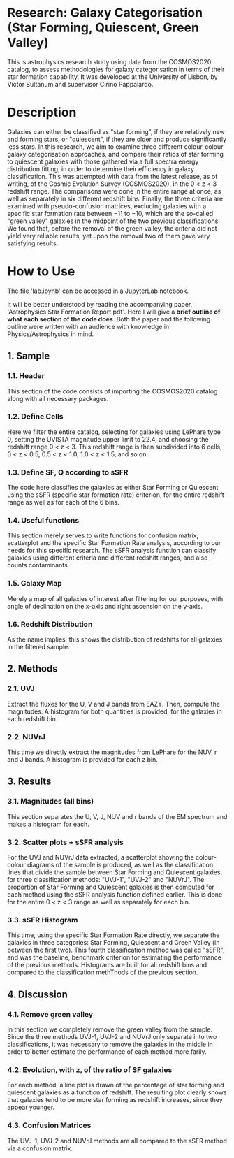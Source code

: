 # Research: Galaxy Categorisation (Star Forming, Quiescent, Green Valley)
This is astrophysics research study using data from the COSMOS2020 catalog, to assess methodologies for galaxy categorisation in terms of their star formation capability. It was developed at the University of Lisbon, by Victor Sultanum and supervisor Cirino Pappalardo.

# Description
Galaxies can either be classified as "star forming", if they are relatively new and forming stars,
or "quiescent", if they are older and produce significantly less stars. In this research, we aim to
examine three different colour-colour galaxy categorisation approaches, and compare their ratios of
star forming to quiescent galaxies with those gathered via a full spectra energy distribution fitting,
in order to determine their efficiency in galaxy classification. This was attempted with data from
the latest release, as of writing, of the Cosmic Evolution Survey (COSMOS2020), in the 0 < z < 3
redshift range. The comparisons were done in the entire range at once, as well as separately in
six different redshift bins. Finally, the three criteria are examined with pseudo-confusion matrices,
excluding galaxies with a specific star formation rate between −11 to −10, which are the so-called
"green valley" galaxies in the midpoint of the two previous classifications. We found that, before
the removal of the green valley, the criteria did not yield very reliable results, yet upon the removal
two of them gave very satisfying results.

# How to Use
The file 'lab.ipynb' can be accessed in a JupyterLab notebook.

It will be better understood by reading the accompanying paper, 'Astrophysics Star Formation Report.pdf'. Here I will give a **brief outline of what each section of the code does**. Both the paper and the following outline were written with an audience with knowledge in Physics/Astrophysics in mind.

## 1. Sample

### 1.1. Header
 This section of the code consists of importing the COSMOS2020 catalog along with all necessary packages.

### 1.2. Define Cells
  Here we filter the entire catalog, selecting for galaxies using LePhare type 0, setting the UVISTA magnitude upper limit to 22.4, and choosing the redshift range 0 < z < 3. This redshift range is then subdivided into 6 cells, 0 < z < 0.5, 0.5 < z < 1.0, 1.0 < z < 1.5, and so on.

### 1.3. Define SF, Q according to sSFR
  The code here classifies the galaxies as either Star Forming or Quiescent using the sSFR (specific star formation rate) criterion, for the entire redshift range as well as for each of the 6 bins.

### 1.4. Useful functions
  This section merely serves to write functions for confusion matrix, scatterplot and the specific Star Formation Rate analysis, according to our needs for this specific research. The sSFR analysis function can classify galaxies using different criteria and different redshift ranges, and also counts contaminants.

### 1.5. Galaxy Map
  Merely a map of all galaxies of interest after filtering for our purposes, with angle of declination on the x-axis and right ascension on the y-axis.

### 1.6. Redshift Distribution
  As the name implies, this shows the distribution of redshifts for all galaxies in the filtered sample.

## 2. Methods

### 2.1. UVJ
  Extract the fluxes for the U, V and J bands from EAZY. Then, compute the magnitudes. A histogram for both quantities is provided, for the galaxies in each redshift bin.

### 2.2. NUVrJ
  This time we directly extract the magnitudes from LePhare for the NUV, r and J bands. A histogram is provided for each z bin.

## 3. Results

### 3.1. Magnitudes (all bins)
  This section separates the U, V, J, NUV and r bands of the EM spectrum and makes a histogram for each.

### 3.2. Scatter plots + sSFR analysis
  For the UVJ and NUVrJ data extracted, a scatterplot showing the colour-colour diagrams of the sample is produced, as well as the classification lines that divide the sample between Star Forming and Quiescent galaxies, for three classification methods: "UVJ-1", "UVJ-2" and "NUVrJ". The proportion of Star Forming and Quiescent galaxies is then computed for each method using the sSFR analysis function defined earlier. This is done for the entire 0 < z < 3 range as well as separately for each bin.

### 3.3. sSFR Histogram
  This time, using the specific Star Formation Rate directly, we separate the galaxies in three categories: Star Forming, Quiescent and Green Valley (in between the first two). This fourth classification method was called "sSFR", and was the baseline, benchmark criterion for estimating the performance of the previous methods. Histograms are built for all redshift bins and compared to the classification methThods of the previous section.

## 4. Discussion

### 4.1. Remove green valley
  In this section we completely remove the green valley from the sample. Since the three methods UVJ-1, UVJ-2 and NUVrJ only separate into two classifications, it was necessary to remove the galaxies in the middle in order to better estimate the performance of each method more farily.

### 4.2. Evolution, with z, of the ratio of SF galaxies
  For each method, a line plot is drawn of the percentage of star forming and quiescent galaxies as a function of redshift. The resulting plot clearly shows that galaxies tend to be more star forming as redshift increases, since they appear younger.

### 4.3. Confusion Matrices
  The UVJ-1, UVJ-2 and NUVrJ methods are all compared to the sSFR method via a confusion matrix.
